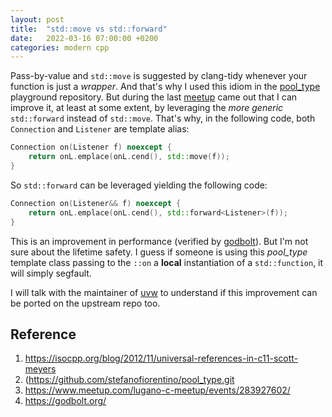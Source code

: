 ```yaml
---
layout: post
title:  "std::move vs std::forward"
date:   2022-03-16 07:00:00 +0200
categories: modern cpp
---
```


Pass-by-value and `std::move` is suggested by clang-tidy whenever your function is just a _wrapper_. And that's why I used this idiom in the [pool_type](https://github.com/stefanofiorentino/pool_type.git) playground repository. But during the last [meetup](https://www.meetup.com/lugano-c-meetup/events/283927602/) came out that I can improve it, at least at some extent, by leveraging the _more generic_ `std::forward` instead of `std::move`. That's why, in the following code, both `Connection` and `Listener` are template alias:
```cpp
Connection on(Listener f) noexcept {
    return onL.emplace(onL.cend(), std::move(f));
}
```
So `std::forward` can be leveraged yielding the following code:
```cpp
Connection on(Listener&& f) noexcept {
    return onL.emplace(onL.cend(), std::forward<Listener>(f));
}
```
This is an improvement in performance (verified by [godbolt](https://godbolt.org/)). But I'm not sure about the lifetime safety. I guess if someone is using this _pool_type_ template class passing to the `::on` a **local** instantiation of a `std::function`, it will simply segfault. 

I will talk with the maintainer of [uvw](https://github.com/skypjack/uvw) to understand if this improvement can be ported on the upstream repo too.

<!---
NOTE: The use of `std::forward` is not necessarly yielding the universal reference idiom to be in place. Here for example, `Listener` depends on `E` (i.e., `using Listener = std::function<void(E const&, T &)>;`), so being not a complete template parameter we're still not sure compilers would gracefully accept this.
-->

## Reference
1) https://isocpp.org/blog/2012/11/universal-references-in-c11-scott-meyers
2) (https://github.com/stefanofiorentino/pool_type.git
3) https://www.meetup.com/lugano-c-meetup/events/283927602/
4) https://godbolt.org/